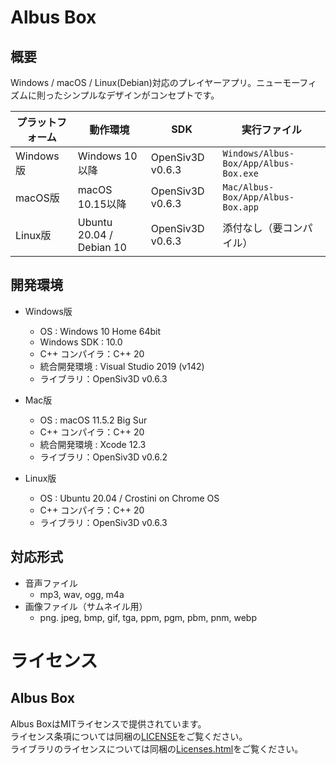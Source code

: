 #  Albus Box
## 概要
Windows / macOS / Linux(Debian)対応のプレイヤーアプリ。ニューモーフィズムに則ったシンプルなデザインがコンセプトです。

| プラットフォーム | 動作環境                 | SDK              | 実行ファイル                            |
| ---------------- | ------------------------ | ---------------- | --------------------------------------- |
| Windows版        | Windows 10以降           | OpenSiv3D v0.6.3 | ``Windows/Albus-Box/App/Albus-Box.exe`` |
| macOS版          | macOS 10.15以降          | OpenSiv3D v0.6.3 | ``Mac/Albus-Box/App/Albus-Box.app``     |
| Linux版          | Ubuntu 20.04 / Debian 10 | OpenSiv3D v0.6.3 | 添付なし（要コンパイル）                |



## 開発環境
- Windows版
  - OS : Windows 10 Home 64bit
  - Windows SDK : 10.0
  - C++ コンパイラ：C++ 20
  - 統合開発環境 : Visual Studio 2019 (v142)
  - ライブラリ：OpenSiv3D v0.6.3
- Mac版
  - OS : macOS 11.5.2 Big Sur
  - C++ コンパイラ：C++ 20
  - 統合開発環境 : Xcode 12.3
  - ライブラリ：OpenSiv3D v0.6.2

- Linux版
  - OS : Ubuntu 20.04 / Crostini on Chrome OS
  - C++ コンパイラ：C++ 20
  - ライブラリ：OpenSiv3D v0.6.3
## 対応形式
- 音声ファイル
  - mp3, wav, ogg, m4a
- 画像ファイル（サムネイル用）
  - png. jpeg, bmp, gif, tga, ppm, pgm, pbm, pnm, webp



# ライセンス

## Albus Box

Albus BoxはMITライセンスで提供されています。  
ライセンス条項については同梱の[LICENSE](./LICENSE)をご覧ください。  
ライブラリのライセンスについては同梱の[Licenses.html](./Licenses.html)をご覧ください。
